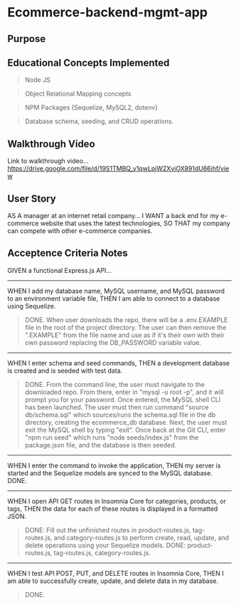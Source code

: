# Ecommerce-backend-mgmt-app

## Purpose


## Educational Concepts Implemented
>Node JS

>Object Relational Mapping concepts

>NPM Packages (Sequelize, MySQL2, dotenv)

>Database schema, seeding, and CRUD operations.

## Walkthrough Video

Link to walkthrough video...
https://drive.google.com/file/d/19S1TMBQ_y1qwLpjW2XviOX891dU66ihf/view


## User Story

AS A manager at an internet retail company...
I WANT a back end for my e-commerce website that uses the latest technologies,
SO THAT my company can compete with other e-commerce companies.

## Acceptence Criteria Notes

GIVEN a functional Express.js API...

- - - - -
WHEN I add my database name, MySQL username, and MySQL password to an environment variable file,
THEN I am able to connect to a database using Sequelize.
>DONE.  When user downloads the repo, there will be a .env.EXAMPLE file in the root of the project directory.  The user can then remove the ".EXAMPLE" from the file name and use as if it's their own with their own password replacing the DB_PASSWORD variable value.

- - - - -
WHEN I enter schema and seed commands,
THEN a development database is created and is seeded with test data.
>DONE.  From the command line, the user must navigate to the downloaded repo.  From there, enter in "mysql -u root -p", and it will prompt you for your password.  Once entered, the MySQL shell CLI has been launched.  The user must then run command "source db/schema.sql" which sources/runs the schema.sql file in the db directory, creating the ecommerce_db database.  Next, the user must exit the MySQL shell by typing "exit".  Once back at the Git CLI, enter "npm run seed" which runs "node seeds/index.js" from the package.json file, and the database is then seeded.

- - - - -
WHEN I enter the command to invoke the application,
THEN my server is started and the Sequelize models are synced to the MySQL database.
DONE.

- - - - -
WHEN I open API GET routes in Insomnia Core for categories, products, or tags,
THEN the data for each of these routes is displayed in a formatted JSON.
>DONE: Fill out the unfinished routes in product-routes.js, tag-routes.js, and category-routes.js to perform create, read, update, and delete operations using your Sequelize models.
>DONE: product-routes.js, tag-routes.js, category-routes.js.

- - - - -
WHEN I test API POST, PUT, and DELETE routes in Insomnia Core,
THEN I am able to successfully create, update, and delete data in my database.
>DONE.
